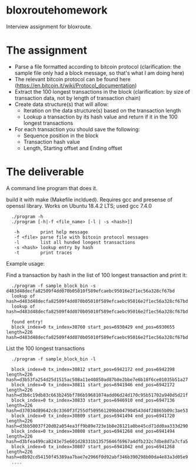 # bloxroutehomework

Interview assignment for bloxroute.

The assignment
==============

* Parse a file formatted according to bitcoin protocol (clarification: the sample file only had a block message, so that's what I am doing here)
* The relevant bitcoin protocol can be found here (https://en.bitcoin.it/wiki/Protocol_documentation)
* Extract the 100 longest transactions in the block (clarification: by size of transaction data, not by length of transaction chain)
* Create data structure(s) that will allow:
  - Iteration on the data structure(s) based on the transaction length
  - Lookup a transaction by its hash value and return if it in the 100 longest transactions
* For each transaction you should save the following:
  - Sequence position in the block
  - Transaction hash value
  - Length, Starting offset and Ending offset


The deliverable
===============

A command line program that does it.

build it with make (Makefile incldued). Requires gcc and presense of openssl library.
Works on Ubuntu 18.4.2 LTS; used gcc 7.4.0

```
  ./program -h
  ./program [-h|-f <file_name> [-l | -s <hash>]]

   -h        print help message
   -f <file> parse file with bitcoin protocol messages
   -l        list all hunded longest transactions
   -s <hash> lookup entry by hash
   -t        print traces
```

Example usage:

Find a transaction by hash in the list of 100 longest transaction and print it:
```
  ./program -f sample_block_bin -s d483d48decfa82509f4dd070b05010f589efcaebc95016e2f1ec56a328cf67bd 
  lookup of hash=d483d48decfa82509f4dd070b05010f589efcaebc95016e2f1ec56a328cf67bd
  lookup of hash=d483d48decfa82509f4dd070b05010f589efcaebc95016e2f1ec56a328cf67bd

  found entry!
  block_index=0 tx_index=30760 start_pos=6930429 end_pos=6930655 length=226 hash=d483d48decfa82509f4dd070b05010f589efcaebc95016e2f1ec56a328cf67bd
```
List the 100 longest transactions
```
  ./program -f sample_block_bin -l

  block_index=0 tx_index=30812 start_pos=6942172 end_pos=6942398 length=226 hash=d3b53fa254d25d1515ac508a11e40850ad87b8e2bbe7e6b18f6ce01035b51a27
  block_index=0 tx_index=30811 start_pos=6941946 end_pos=6942172 length=226 hash=d3b6c19db83c663b245bf786b59681074add06d24d170c95b51702a940d5d21f
  block_index=0 tx_index=30833 start_pos=6946910 end_pos=6947136 length=226 hash=d37034d89642c8c3360f3f255df509561209bb047904543d4f28865b09c3ae53
  block_index=0 tx_index=30809 start_pos=6941494 end_pos=6941720 length=226 hash=d3bb50037f20d02a054ea3ff9b89e723e1b8e28121a0be45cd71dd0aa333d290
  block_index=0 tx_index=30808 start_pos=6941268 end_pos=6941494 length=226 hash=d3bfea499ca8243e75e601d28331b13575646f6967a4dfb232c7dbe8d7a7cfa5
  block_index=0 tx_index=30807 start_pos=6941042 end_pos=6941268 length=226 hash=e8b92cd54150f45389aa7bae7e2966f0d92abf346b390298b00da4e83a3d05e9
  ....
```
